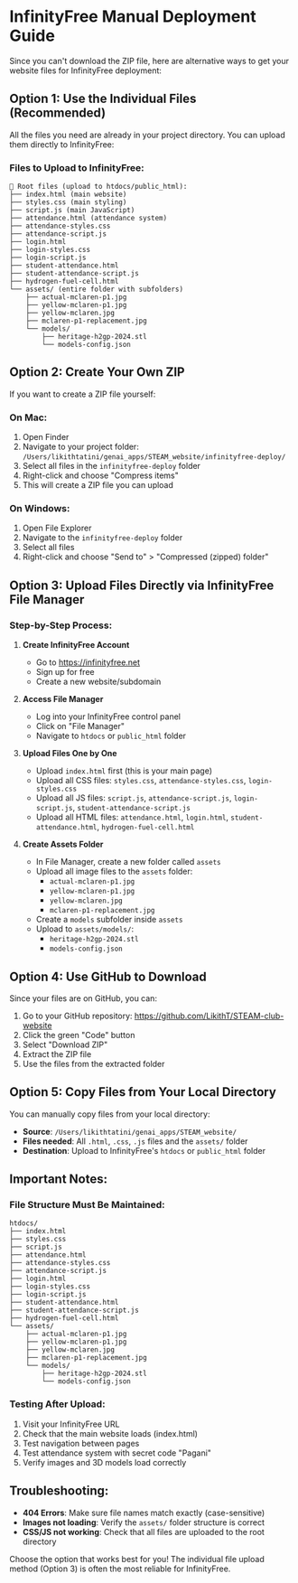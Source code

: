 # InfinityFree Manual Deployment Guide

Since you can't download the ZIP file, here are alternative ways to get your website files for InfinityFree deployment:

## Option 1: Use the Individual Files (Recommended)

All the files you need are already in your project directory. You can upload them directly to InfinityFree:

### Files to Upload to InfinityFree:
```
📁 Root files (upload to htdocs/public_html):
├── index.html (main website)
├── styles.css (main styling)
├── script.js (main JavaScript)
├── attendance.html (attendance system)
├── attendance-styles.css
├── attendance-script.js
├── login.html
├── login-styles.css
├── login-script.js
├── student-attendance.html
├── student-attendance-script.js
├── hydrogen-fuel-cell.html
└── assets/ (entire folder with subfolders)
    ├── actual-mclaren-p1.jpg
    ├── yellow-mclaren-p1.jpg
    ├── yellow-mclaren.jpg
    ├── mclaren-p1-replacement.jpg
    └── models/
        ├── heritage-h2gp-2024.stl
        └── models-config.json
```

## Option 2: Create Your Own ZIP

If you want to create a ZIP file yourself:

### On Mac:
1. Open Finder
2. Navigate to your project folder: `/Users/likithtatini/genai_apps/STEAM_website/infinityfree-deploy/`
3. Select all files in the `infinityfree-deploy` folder
4. Right-click and choose "Compress items"
5. This will create a ZIP file you can upload

### On Windows:
1. Open File Explorer
2. Navigate to the `infinityfree-deploy` folder
3. Select all files
4. Right-click and choose "Send to" > "Compressed (zipped) folder"

## Option 3: Upload Files Directly via InfinityFree File Manager

### Step-by-Step Process:
1. **Create InfinityFree Account**
   - Go to https://infinityfree.net
   - Sign up for free
   - Create a new website/subdomain

2. **Access File Manager**
   - Log into your InfinityFree control panel
   - Click on "File Manager"
   - Navigate to `htdocs` or `public_html` folder

3. **Upload Files One by One**
   - Upload `index.html` first (this is your main page)
   - Upload all CSS files: `styles.css`, `attendance-styles.css`, `login-styles.css`
   - Upload all JS files: `script.js`, `attendance-script.js`, `login-script.js`, `student-attendance-script.js`
   - Upload all HTML files: `attendance.html`, `login.html`, `student-attendance.html`, `hydrogen-fuel-cell.html`

4. **Create Assets Folder**
   - In File Manager, create a new folder called `assets`
   - Upload all image files to the `assets` folder:
     - `actual-mclaren-p1.jpg`
     - `yellow-mclaren-p1.jpg` 
     - `yellow-mclaren.jpg`
     - `mclaren-p1-replacement.jpg`
   - Create a `models` subfolder inside `assets`
   - Upload to `assets/models/`:
     - `heritage-h2gp-2024.stl`
     - `models-config.json`

## Option 4: Use GitHub to Download

Since your files are on GitHub, you can:
1. Go to your GitHub repository: https://github.com/LikithT/STEAM-club-website
2. Click the green "Code" button
3. Select "Download ZIP"
4. Extract the ZIP file
5. Use the files from the extracted folder

## Option 5: Copy Files from Your Local Directory

You can manually copy files from your local directory:
- **Source**: `/Users/likithtatini/genai_apps/STEAM_website/`
- **Files needed**: All `.html`, `.css`, `.js` files and the `assets/` folder
- **Destination**: Upload to InfinityFree's `htdocs` or `public_html` folder

## Important Notes:

### File Structure Must Be Maintained:
```
htdocs/
├── index.html
├── styles.css
├── script.js
├── attendance.html
├── attendance-styles.css
├── attendance-script.js
├── login.html
├── login-styles.css
├── login-script.js
├── student-attendance.html
├── student-attendance-script.js
├── hydrogen-fuel-cell.html
└── assets/
    ├── actual-mclaren-p1.jpg
    ├── yellow-mclaren-p1.jpg
    ├── yellow-mclaren.jpg
    ├── mclaren-p1-replacement.jpg
    └── models/
        ├── heritage-h2gp-2024.stl
        └── models-config.json
```

### Testing After Upload:
1. Visit your InfinityFree URL
2. Check that the main website loads (index.html)
3. Test navigation between pages
4. Test attendance system with secret code "Pagani"
5. Verify images and 3D models load correctly

## Troubleshooting:
- **404 Errors**: Make sure file names match exactly (case-sensitive)
- **Images not loading**: Verify the `assets/` folder structure is correct
- **CSS/JS not working**: Check that all files are uploaded to the root directory

Choose the option that works best for you! The individual file upload method (Option 3) is often the most reliable for InfinityFree.
